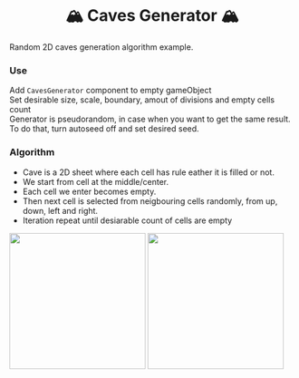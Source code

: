 <h1 align="center">🏔 Caves Generator 🏔</h1>

Random 2D caves generation algorithm example.

### Use
Add `CavesGenerator` component to empty gameObject  
Set desirable size, scale, boundary, amout of divisions and empty cells count  
Generator is pseudorandom, in case when you want to get the same result. 
To do that, turn autoseed off and set desired seed.

### Algorithm
- Cave is a 2D sheet where each cell has rule eather it is filled or not.
- We start from cell at the middle/center.
- Each cell we enter becomes empty.
- Then next cell is selected from neigbouring cells randomly, from up, down, left and right.
- Iteration repeat until desiarable count of cells are empty

<p>
<img src="https://user-images.githubusercontent.com/14846427/124689440-36016100-dee1-11eb-93eb-0a51eec09bd9.png" height=240 />
<img src="https://user-images.githubusercontent.com/14846427/124689438-3568ca80-dee1-11eb-8232-6418d6cdd7a7.png" height=240 />
</p>
